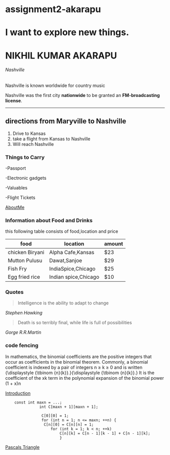 # assignment2-akarapu
# I want to explore new things.
# NIKHIL KUMAR AKARAPU  
###### Nashville

Nashville is known worldwide for country music

Nashville was the first city **nationwide** to be granted an **FM-broadcasting license**.

*** 
## directions from Maryville to Nashville
1. Drive to Kansas 
2. take a flight from Kansas to Nashville
3. Will reach Nashville

### Things to Carry
-Passport

-Electronic gadgets

-Valuables

-Flight Tickets

[AboutMe](/AboutMe.md)

### Information about Food and Drinks
this following table consists of food,location and price

| food              | location               | amount  |  
|-------------------|------------------------|---------|
|  chicken Biryani  | Alpha Cafe,Kansas      |  $23    |  
|  Mutton Pulusu    | Dawat,Sanjoe           | $29     |   
|  Fish Fry         | IndiaSpice,Chicago     | $25     |  
| Egg fried rice    |   Indian spice,Chicago | $10     |  

### Quotes

>Intelligence is the ability to adapt to change

*Stephen Hawking*

>Death is so terribly final, while life is full of possibilities

*Gorge R.R.Martin*


### code fencing 
In mathematics, the binomial coefficients are the positive integers that occur as coefficients in the binomial theorem. Commonly, a binomial coefficient is indexed by a pair of integers n ≥ k ≥ 0 and is written {\displaystyle {\tbinom {n}{k}}.}{\displaystyle {\tbinom {n}{k}}.} It is the coefficient of the xk term in the polynomial expansion of the binomial power (1 + x)n

[Introduction](https://en.wikipedia.org/wiki/Binomial_coefficient#:~:text=In%20mathematics%2C%20the%20binomial%20coefficients%20are%20the%20positive,%2B%20x%29n%2C%20and%20is%20given%20by%20the%20formula)


```
    const int maxn = ...;
               int C[maxn + 1][maxn + 1];

                C[0][0] = 1;
                for (int n = 1; n <= maxn; ++n) {
                 C[n][0] = C[n][n] = 1;
                    for (int k = 1; k < n; ++k)
                        C[n][k] = C[n - 1][k - 1] + C[n - 1][k];
                        }

```

[Pascals Triangle](https://cp-algorithms.com/combinatorics/binomial-coefficients.html)



